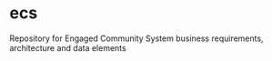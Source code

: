 # ecs
Repository for Engaged Community System business requirements, architecture and data elements
